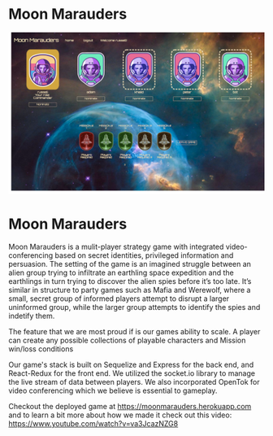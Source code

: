 # Moon Marauders

![screenshot of Moon Marauders](public/images/mm-screenshot.png)

# Moon Marauders

Moon Marauders is a mulit-player strategy game with integrated video-conferencing based on secret identities, privileged information and persuasion. The setting of the game is an imagined struggle between an alien group trying to infiltrate an earthling space expedition and the earthlings in turn trying to discover the alien spies before it’s too late. It’s similar in structure to party games such as Mafia and Werewolf, where a small, secret group of informed players attempt to disrupt a larger uninformed group, while the larger group attempts to identify the spies and indetify them.

The feature that we are most proud if is our games ability to scale. A player can create any possible collections of playable characters and Mission win/loss conditions

Our game's stack is built on Sequelize and Express for the back end, and React-Redux for the front end. We utilized the socket.io library to manage the live stream of data between players. We also incorporated OpenTok for video conferencing which we believe is essential to gameplay.

Checkout the deployed game at https://moonmarauders.herokuapp.com and to learn a bit more about how we made it check out this video:
https://www.youtube.com/watch?v=va3JcazNZG8


